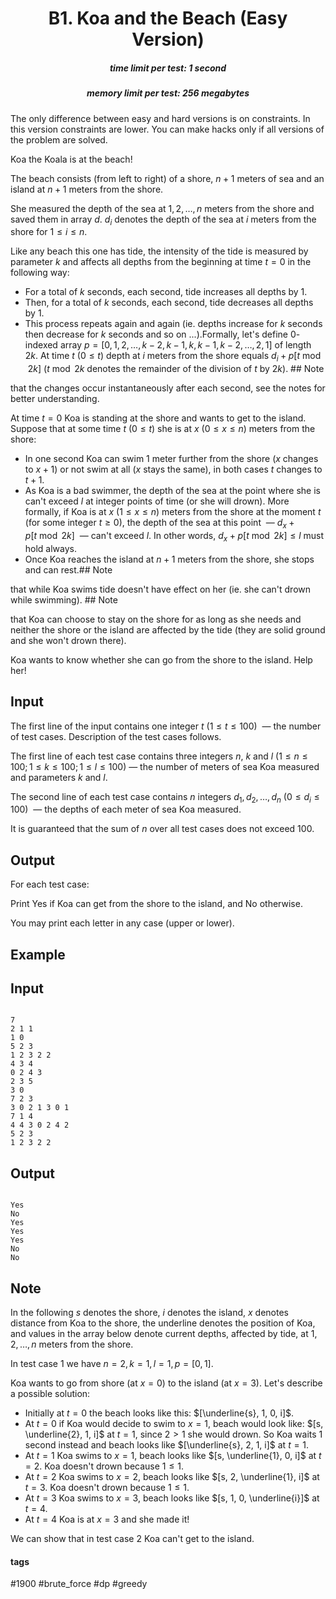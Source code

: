 <h1 style='text-align: center;'> B1. Koa and the Beach (Easy Version)</h1>

<h5 style='text-align: center;'>time limit per test: 1 second</h5>
<h5 style='text-align: center;'>memory limit per test: 256 megabytes</h5>

The only difference between easy and hard versions is on constraints. In this version constraints are lower. You can make hacks only if all versions of the problem are solved.

Koa the Koala is at the beach!

The beach consists (from left to right) of a shore, $n+1$ meters of sea and an island at $n+1$ meters from the shore.

She measured the depth of the sea at $1, 2, \dots, n$ meters from the shore and saved them in array $d$. $d_i$ denotes the depth of the sea at $i$ meters from the shore for $1 \le i \le n$.

Like any beach this one has tide, the intensity of the tide is measured by parameter $k$ and affects all depths from the beginning at time $t=0$ in the following way:

* For a total of $k$ seconds, each second, tide increases all depths by $1$.
* Then, for a total of $k$ seconds, each second, tide decreases all depths by $1$.
* This process repeats again and again (ie. depths increase for $k$ seconds then decrease for $k$ seconds and so on ...).Formally, let's define $0$-indexed array $p = [0, 1, 2, \ldots, k - 2, k - 1, k, k - 1, k - 2, \ldots, 2, 1]$ of length $2k$. At time $t$ ($0 \le t$) depth at $i$ meters from the shore equals $d_i + p[t \bmod 2k]$ ($t \bmod 2k$ denotes the remainder of the division of $t$ by $2k$). ## Note

 that the changes occur instantaneously after each second, see the notes for better understanding.

At time $t=0$ Koa is standing at the shore and wants to get to the island. Suppose that at some time $t$ ($0 \le t$) she is at $x$ ($0 \le x \le n$) meters from the shore:

* In one second Koa can swim $1$ meter further from the shore ($x$ changes to $x+1$) or not swim at all ($x$ stays the same), in both cases $t$ changes to $t+1$.
* As Koa is a bad swimmer, the depth of the sea at the point where she is can't exceed $l$ at integer points of time (or she will drown). More formally, if Koa is at $x$ ($1 \le x \le n$) meters from the shore at the moment $t$ (for some integer $t\ge 0$), the depth of the sea at this point  — $d_x + p[t \bmod 2k]$  — can't exceed $l$. In other words, $d_x + p[t \bmod 2k] \le l$ must hold always.
* Once Koa reaches the island at $n+1$ meters from the shore, she stops and can rest.## Note

 that while Koa swims tide doesn't have effect on her (ie. she can't drown while swimming). ## Note

 that Koa can choose to stay on the shore for as long as she needs and neither the shore or the island are affected by the tide (they are solid ground and she won't drown there).

Koa wants to know whether she can go from the shore to the island. Help her!

## Input

The first line of the input contains one integer $t$ ($1 \le t \le 100$)  — the number of test cases. Description of the test cases follows.

The first line of each test case contains three integers $n$, $k$ and $l$ ($1 \le n \le 100; 1 \le k \le 100; 1 \le l \le 100$) — the number of meters of sea Koa measured and parameters $k$ and $l$.

The second line of each test case contains $n$ integers $d_1, d_2, \ldots, d_n$ ($0 \le d_i \le 100$)  — the depths of each meter of sea Koa measured.

It is guaranteed that the sum of $n$ over all test cases does not exceed $100$.

## Output

For each test case:

Print Yes if Koa can get from the shore to the island, and No otherwise.

You may print each letter in any case (upper or lower).

## Example

## Input


```

7
2 1 1
1 0
5 2 3
1 2 3 2 2
4 3 4
0 2 4 3
2 3 5
3 0
7 2 3
3 0 2 1 3 0 1
7 1 4
4 4 3 0 2 4 2
5 2 3
1 2 3 2 2

```
## Output


```

Yes
No
Yes
Yes
Yes
No
No

```
## Note

In the following $s$ denotes the shore, $i$ denotes the island, $x$ denotes distance from Koa to the shore, the underline denotes the position of Koa, and values in the array below denote current depths, affected by tide, at $1, 2, \dots, n$ meters from the shore.

In test case $1$ we have $n = 2, k = 1, l = 1, p = [ 0, 1 ]$.

Koa wants to go from shore (at $x = 0$) to the island (at $x = 3$). Let's describe a possible solution:

* Initially at $t = 0$ the beach looks like this: $[\underline{s}, 1, 0, i]$.
* At $t = 0$ if Koa would decide to swim to $x = 1$, beach would look like: $[s, \underline{2}, 1, i]$ at $t = 1$, since $2 > 1$ she would drown. So Koa waits $1$ second instead and beach looks like $[\underline{s}, 2, 1, i]$ at $t = 1$.
* At $t = 1$ Koa swims to $x = 1$, beach looks like $[s, \underline{1}, 0, i]$ at $t = 2$. Koa doesn't drown because $1 \le 1$.
* At $t = 2$ Koa swims to $x = 2$, beach looks like $[s, 2, \underline{1}, i]$ at $t = 3$. Koa doesn't drown because $1 \le 1$.
* At $t = 3$ Koa swims to $x = 3$, beach looks like $[s, 1, 0, \underline{i}]$ at $t = 4$.
* At $t = 4$ Koa is at $x = 3$ and she made it!

We can show that in test case $2$ Koa can't get to the island.



#### tags 

#1900 #brute_force #dp #greedy 